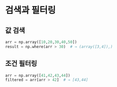 # 검색과 필터링

## 값 검색
```python
arr = np.array([10,20,30,40,50])
result = np.where(arr > 30)  # → (array([3,4]),)
```

## 조건 필터링
```python
arr = np.array([41,42,43,44])
filtered = arr[arr > 42]  # → [43,44]
```
